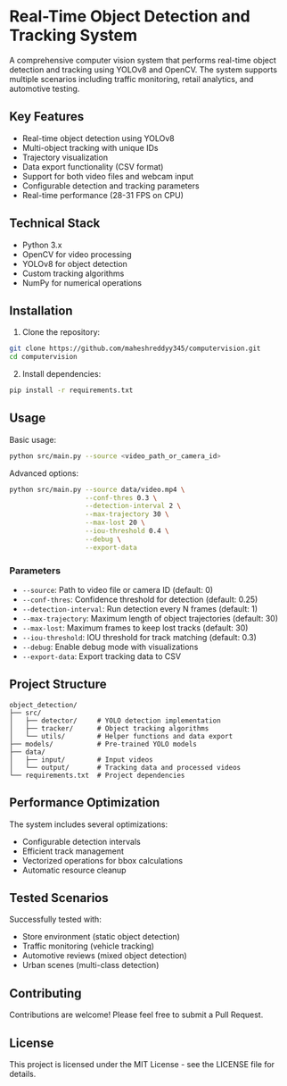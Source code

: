 # Real-Time Object Detection and Tracking System

A comprehensive computer vision system that performs real-time object detection and tracking using YOLOv8 and OpenCV. The system supports multiple scenarios including traffic monitoring, retail analytics, and automotive testing.

## Key Features

- Real-time object detection using YOLOv8
- Multi-object tracking with unique IDs
- Trajectory visualization
- Data export functionality (CSV format)
- Support for both video files and webcam input
- Configurable detection and tracking parameters
- Real-time performance (28-31 FPS on CPU)

## Technical Stack

- Python 3.x
- OpenCV for video processing
- YOLOv8 for object detection
- Custom tracking algorithms
- NumPy for numerical operations

## Installation

1. Clone the repository:

```bash
git clone https://github.com/maheshreddyy345/computervision.git
cd computervision
```

2. Install dependencies:

```bash
pip install -r requirements.txt
```

## Usage

Basic usage:

```bash
python src/main.py --source <video_path_or_camera_id>
```

Advanced options:

```bash
python src/main.py --source data/video.mp4 \
                   --conf-thres 0.3 \
                   --detection-interval 2 \
                   --max-trajectory 30 \
                   --max-lost 20 \
                   --iou-threshold 0.4 \
                   --debug \
                   --export-data
```

### Parameters

- `--source`: Path to video file or camera ID (default: 0)
- `--conf-thres`: Confidence threshold for detection (default: 0.25)
- `--detection-interval`: Run detection every N frames (default: 1)
- `--max-trajectory`: Maximum length of object trajectories (default: 30)
- `--max-lost`: Maximum frames to keep lost tracks (default: 30)
- `--iou-threshold`: IOU threshold for track matching (default: 0.3)
- `--debug`: Enable debug mode with visualizations
- `--export-data`: Export tracking data to CSV

## Project Structure

```plaintext
object_detection/
├── src/
│   ├── detector/     # YOLO detection implementation
│   ├── tracker/      # Object tracking algorithms
│   └── utils/        # Helper functions and data export
├── models/           # Pre-trained YOLO models
├── data/
│   ├── input/        # Input videos
│   └── output/       # Tracking data and processed videos
└── requirements.txt  # Project dependencies
```

## Performance Optimization

The system includes several optimizations:

- Configurable detection intervals
- Efficient track management
- Vectorized operations for bbox calculations
- Automatic resource cleanup

## Tested Scenarios

Successfully tested with:

- Store environment (static object detection)
- Traffic monitoring (vehicle tracking)
- Automotive reviews (mixed object detection)
- Urban scenes (multi-class detection)

## Contributing

Contributions are welcome! Please feel free to submit a Pull Request.

## License

This project is licensed under the MIT License - see the LICENSE file for details.
